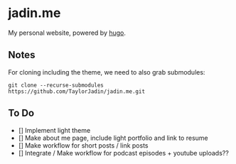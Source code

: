 # jadin.me
My personal website, powered by [hugo](http://gohugo.io/).

## Notes
For cloning including the theme, we need to also grab submodules:
```
git clone --recurse-submodules https://github.com/TaylorJadin/jadin.me.git
```

## To Do
 - [] Implement light theme
 - [] Make about me page, include light portfolio and link to resume
 - [] Make workflow for short posts / link posts
 - [] Integrate / Make workflow for podcast episodes + youtube uploads??

